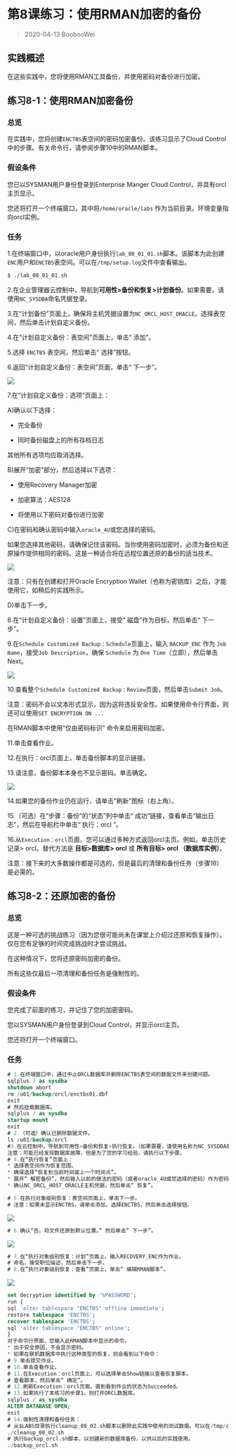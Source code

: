 # 第8课练习：使用RMAN加密的备份

> 2020-04-13 BoobooWei


## 实践概述

在这些实践中，您将使用RMAN工具备份，并使用密码对备份进行加密。

## 练习8-1：使用RMAN加密备份

### 总览

在实践中，您将创建`ENCTBS`表空间的密码加密备份。该练习显示了Cloud Control中的步骤。有关命令行，请参阅步骤10中的RMAN脚本。

### 假设条件

您已以SYSMAN用户身份登录到Enterprise Manger Cloud Control，并具有orcl主页显示。

您还将打开一个终端窗口，其中将`/home/oracle/labs` 作为当前目录。环境变量指向orcl实例。

### 任务

1.在终端窗口中，以oracle用户身份执行`lab_08_01_01.sh`脚本。该脚本为此创建`ENC`用户和`ENCTBS`表空间。可以在`/tmp/setup.log`文件中查看输出。

```bash
$ ./lab_08_01_01.sh
```

2.在企业管理器云控制中，导航到**可用性>备份和恢复>计划备份**。如果需要，请使用`NC_SYSDBA`命名凭据登录。

3.在“计划备份”页面上，确保将主机凭据设置为`NC_ORCL_HOST_ORACLE`。选择表空间，然后单击计划自定义备份。

4.在“计划自定义备份：表空间”页面上，单击“ 添加”。

5.选择 `ENCTBS` 表空间，然后单击“ 选择”按钮。

6.返回“计划自定义备份：表空间”页面，单击“ 下一步”。

![](pic/013.png)

7.在“计划自定义备份：选项”页面上：

A)确认以下选择：

* 完全备份

* 同时备份磁盘上的所有存档日志

其他所有选项均应取消选择。

B)展开“加密”部分，然后选择以下选项：

* 使用Recovery Manager加密

* 加密算法：AES128

* 将使用以下密码对备份进行加密

C)在密码和确认密码中输入`oracle_4U`或您选择的密码。

如果您选择其他密码，请确保记住该密码。当你使用密码加密时，必须为备份和还原操作提供相同的密码。这是一种适合将在远程位置还原的备份的适当技术。

![](pic/014.png)

注意：只有在创建和打开Oracle Encryption Wallet（也称为密钥库）之后，才能使用它，如稍后的实践所示。

D)单击下一步。

8.在“计划自定义备份：设置”页面上，接受“ 磁盘”作为目标，然后单击“ 下一步”。

9.在`Schedule Customized Backup：Schedule`页面上，输入 `BACKUP_ENC` 作为 `Job Name`，接受`Job Description`，确保 `Schedule` 为 `One Time`（立即），然后单击Next。

![](pic/015.png)

10.查看整个`Schedule Customized Backup：Review`页面，然后单击`Submit Job`。

注意：密码不会以文本形式显示，因为这将违反安全性。如果使用命令行界面，则还可以使用`SET ENCRYPTION ON ...`

在RMAN脚本中使用“仅由密码标识” 命令来启用密码加密。

11.单击查看作业。

12.在执行：orcl页面上，单击备份脚本的显示链接。

13.请注意，备份脚本本身也不显示密码。单击确定。

![](pic/016.png)

14.如果您的备份作业仍在运行，请单击“刷新”图标（右上角）。

15.（可选）在“步骤：备份”的“状态”列中单击“ 成功”链接，查看单击“输出日志”，然后在导航栏中单击“ 执行：orcl ”。

16.从`Execution：orcl`页面，您可以通过多种方式返回orcl主页。例如，单击历史记录> orcl。替代方法是 **目标>数据库> orcl** 或 **所有目标> orcl （数据库实例）**。

注意：接下来的大多数操作都是可选的，但是最后的清理和备份任务（步骤16）是必需的。

## 练习8-2：还原加密的备份

### 总览

这是一种可选的挑战练习（因为您很可能尚未在课堂上介绍过还原和恢复操作）。仅在您有足够的时间完成挑战时才尝试挑战。

在这种情况下，您将还原密码加密的备份。

所有这些仅最后一项清理和备份任务是强制性的。

### 假设条件

您完成了前面的练习，并记住了您的加密密码。

您以SYSMAN用户身份登录到Cloud Control，并显示orcl主页。

您还将打开一个终端窗口。

### 任务

```SQL
# 1.在终端窗口中，通过中止ORCL数据库并删除ENCTBS表空间的数据文件来创建问题。
sqlplus / as sysdba
shutdown abort
rm /u01/backup/orcl/enctbs01.dbf
exit
# 然后挂载数据库。
sqlplus / as sysdba
startup mount
exit
# 2.（可选）确认已删除数据文件。
ls /u01/backup/orcl
#3.在云控制中，导航到可用性>备份和恢复>执行恢复。（如果需要，请使用名称为NC_SYSDBA的凭据登录。）
注意：可能已经发现数据库故障，但是为了您的学习经验，请执行以下步骤。
# 4.在“执行恢复”页面上：
* 选择表空间作为恢复范围。
* 确保选择“恢复到当前时间或上一个时间点”。
* 展开“ 解密备份”，然后输入以前的做法的密码（或者oracle_4U或您选择的密码）作为密码并确认密码。
* 确认NC_ORCL_HOST_ORACLE主机凭据，然后单击“ 恢复”。

# 5.在执行对象级别恢复：表空间页面上，单击下一步。
# 注意：如果未显示ENCTBS，请单击添加，选择ENCTBS，然后单击选择按钮。
```

![](pic/018.png)

```SQL
# 6.确认“否。将文件还原到默认位置。” 然后单击“ 下一步”。
```

![](pic/019.png)

```SQL
# 7.在“执行对象级别恢复：计划”页面上，输入RECOVERY_ENC作为作业。
# 命名，接受职位描述，然后单击下一步。
# 8.在“执行对象级别恢复：查看”页面上，单击“ 编辑RMAN脚本”。
```
![](pic/020.png)

```SQL
set decryption identified by '%PASSWORD';
run {
sql 'alter tablespace "ENCTBS" offline immediate';
restore tablespace 'ENCTBS';
recover tablespace 'ENCTBS';
sql 'alter tablespace "ENCTBS" online';
}
对于命令行界面，您输入此RMAN脚本中显示的命令。
* 出于安全原因，不会显示密码。
* 如果在联机数据库中执行这种类型的恢复，则会看到以下命令：
# 9.单击提交作业。
# 10.单击查看作业。
# 11.在Execution：orcl页面上，可以选择单击Show链接以查看恢复脚本。
# 查看脚本，然后单击“ 确定”。
# 12.刷新Execution：orcl页面，直到看到作业的状态为Succeeded。
# 13.如果执行了本练习的步骤1，则打开ORCL数据库。
sqlplus / as sysdba
ALTER DATABASE OPEN;
exit
# 14.强制性清理和备份任务：
# 从$LABS目录执行cleanup_08_02.sh脚本以删除此实践中使用的测试数据。可以在/tmp/cleanup.log文件中查看输出。
./cleanup_08_02.sh
# 执行backup_orcl.sh脚本，以创建新的数据库备份，以供以后的实践使用。
./backup_orcl.sh
```
